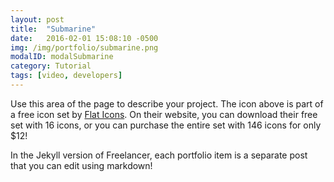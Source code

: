 ```yaml
---
layout: post
title:  "Submarine"
date:   2016-02-01 15:08:10 -0500
img: /img/portfolio/submarine.png
modalID: modalSubmarine
category: Tutorial
tags: [video, developers]
---
```

Use this area of the page to describe your project. The icon above is part of a free icon set by [Flat Icons][flat-icons-link]. On their website, you can download their free set with 16 icons, or you can purchase the entire set with 146 icons for only $12!

In the Jekyll version of Freelancer, each portfolio item is a separate post that you can edit using markdown!

[flat-icons-link]: https://sellfy.com/p/8Q9P/jV3VZ/